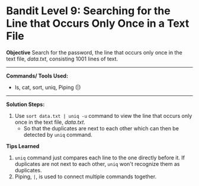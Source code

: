 # Bandit Level 9: Searching for the Line that Occurs Only Once in a Text File

**Objective**
Search for the password, the line that occurs only once in the text file, *data.txt*, consisting 1001 lines of text.

---

**Commands/ Tools Used:**
- ls, cat, sort, uniq, Piping (|)

---

**Solution Steps:**

1. Use `sort data.txt | uniq -u` command to view the line that occurs only once in the text file, *data.txt*.
   - So that the duplicates are next to each other which can then be detected by `uniq` command.


**Tips Learned**
1. `uniq` command just compares each line to the one directly before it. If duplicates are not next to each other, `uniq` won't recognize them as duplicates.
2. Piping, `|`, is used to connect multiple commands together.
